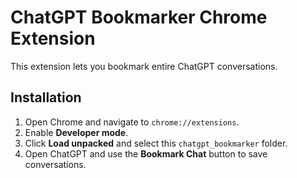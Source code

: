 # ChatGPT Bookmarker Chrome Extension

This extension lets you bookmark entire ChatGPT conversations.

## Installation
1. Open Chrome and navigate to `chrome://extensions`.
2. Enable **Developer mode**.
3. Click **Load unpacked** and select this `chatgpt_bookmarker` folder.
4. Open ChatGPT and use the **Bookmark Chat** button to save conversations.
